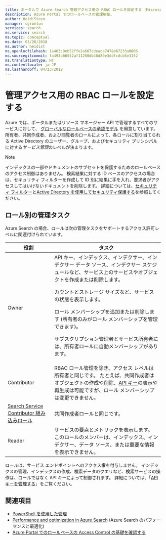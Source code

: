 ```yaml
---
title: ポータルで Azure Search 管理アクセス用の RBAC ロールを設定する |Microsoft Docs
description: Azure Portal でのロールベースの管理制御。
author: HeidiSteen
manager: cgronlun
services: search
ms.service: search
ms.topic: conceptual
ms.date: 03/20/2018
ms.author: heidist
ms.openlocfilehash: 1a463c9eb52ffe2a667cdeace7478e67233a0806
ms.sourcegitcommit: fa493b66552af11260db48d89e3ddfcdcb5e3152
ms.translationtype: HT
ms.contentlocale: ja-JP
ms.lasthandoff: 04/23/2018
---
```

# <a name="set-rbac-roles-for-administrative-access"></a>管理アクセス用の RBAC ロールを設定する

Azure では、ポータルまたはリソース マネージャー API で管理するすべてのサービスに対して、 [グローバルなロールベースの承認モデル](../role-based-access-control/role-assignments-portal.md) を用意しています。 所有者、共同作成者、および閲覧者のロールによって、各ロールに割り当てられる Active Directory のユーザー、グループ、およびセキュリティ プリンシパルに対する*サービス管理*のレベルが決まります。 

> [!Note]
> インデックスの一部やドキュメントのサブセットを保護するためのロールベースのアクセス制御はありません。 検索結果に対する ID ベースのアクセスの場合は、セキュリティ フィルターを作成して ID 別に結果に手を入れ、要求者がアクセスしてはいけないドキュメントを削除します。 詳細については、[セキュリティ フィルター](search-security-trimming-for-azure-search.md)と[Active Directory を使用してセキュリティ保護する](search-security-trimming-for-azure-search-with-aad.md)を参照してください。

## <a name="management-tasks-by-role"></a>ロール別の管理タスク

Azure Search の場合、ロールは次の管理タスクをサポートするアクセス許可レベルに関連付けられています。

| 役割 | タスク |
| --- | --- |
| Owner |API キー、インデックス、インデクサー、インデクサー データ ソース、インデクサー スケジュールなど、サービス上のサービスやオブジェクトを作成または削除します。<p>カウントとストレージ サイズなど、サービスの状態を表示します。<p>ロール メンバーシップを追加または削除します (所有者のみがロール メンバーシップを管理できます)。<p>サブスクリプション管理者とサービス所有者には、所有者ロールに自動メンバーシップがあります。 |
| Contributor |RBAC ロール管理を除き、アクセス レベルは所有者と同じです。 たとえば、共同作成者はオブジェクトの作成や削除、[API キー](search-security-api-keys.md)の表示や再生成は可能ですが、ロール メンバーシップは変更できません。 |
| [Search Service Contributor 組み込みロール](https://docs.microsoft.com/azure/role-based-access-control/built-in-roles#search-service-contributor) | 共同作成者ロールと同じです。 |
| Reader |サービスの要点とメトリックを表示します。 このロールのメンバーは、インデックス、インデクサー、データ ソース、または重要な情報を表示できません。  |

ロールは、サービス エンドポイントへのアクセス権を付与しません。 インデックスの管理、インデックスの作成、検索データのクエリなど、検索サービスの操作は、ロールではなく API キーによって制御されます。 詳細については、「[API キーを管理する](search-security-api-keys.md)」をご覧ください。

## <a name="see-also"></a>関連項目

+ [PowerShell を使用した管理](search-manage-powershell.md) 
+ [Performance and optimization in Azure Search](search-performance-optimization.md) (Azure Search のパフォーマンスと最適化)
+ [Azure Portal でのロールベースの Access Control の基礎を確認する](../role-based-access-control/overview.md)